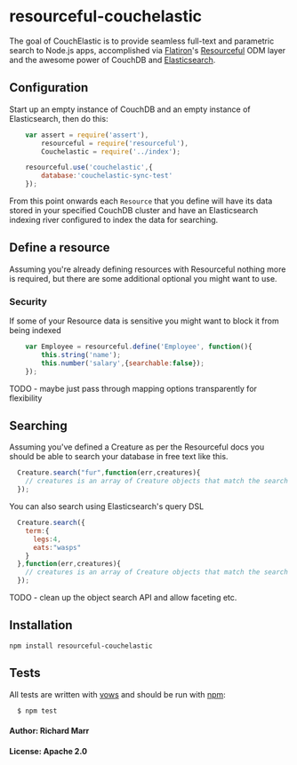 # resourceful-couchelastic

The goal of CouchElastic is to provide seamless full-text and parametric search to Node.js apps, 
accomplished via [Flatiron][3]'s [Resourceful][4] ODM layer and the awesome power of CouchDB and [Elasticsearch][4]. 


## Configuration

Start up an empty instance of CouchDB and an empty instance of Elasticsearch, then do this:

``` js
	var assert = require('assert'),
		resourceful = require('resourceful'),
		Couchelastic = require('../index');

	resourceful.use('couchelastic',{
		database:'couchelastic-sync-test'
	});
```

From this point onwards each `Resource` that you define will have its data stored in your specified 
CouchDB cluster and have an Elasticsearch indexing river configured to index the data for searching.

## Define a resource

Assuming you're already defining resources with Resourceful nothing more is required, but there are some additional optional you might want to use.

### Security

If some of your Resource data is sensitive you might want to block it from being indexed

``` js
	var Employee = resourceful.define('Employee', function(){
		this.string('name');
		this.number('salary',{searchable:false});
	});
```

TODO - maybe just pass through mapping options transparently for flexibility

## Searching

Assuming you've defined a Creature as per the Resourceful docs you should be able to search your database in free text like this.

``` js
  Creature.search("fur",function(err,creatures){
    // creatures is an array of Creature objects that match the search
  });
```

You can also search using Elasticsearch's query DSL
``` js
  Creature.search({
    term:{
      legs:4,
      eats:"wasps"
    }
  },function(err,creatures){
    // creatures is an array of Creature objects that match the search
  });
```

TODO - clean up the object search API and allow faceting etc.

## Installation

`npm install resourceful-couchelastic`


## Tests
All tests are written with [vows][0] and should be run with [npm][1]:

``` bash
  $ npm test
```

#### Author: Richard Marr
#### License: Apache 2.0


[0]: http://vowsjs.org
[1]: http://npmjs.org
[2]: http://flatironjs.org/
[3]: https://github.com/flatiron/resourceful/
[4]: http://www.elasticsearch.org
